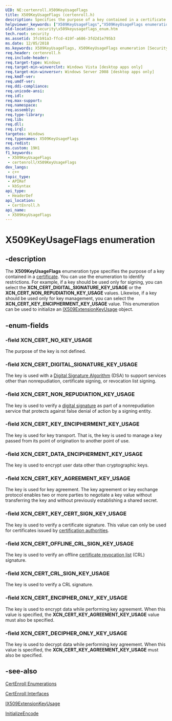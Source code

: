 ```yaml
---
UID: NE:certenroll.X509KeyUsageFlags
title: X509KeyUsageFlags (certenroll.h)
description: Specifies the purpose of a key contained in a certificate.
helpviewer_keywords: ["X509KeyUsageFlags","X509KeyUsageFlags enumeration [Security]","XCN_CERT_CRL_SIGN_KEY_USAGE","XCN_CERT_DATA_ENCIPHERMENT_KEY_USAGE","XCN_CERT_DECIPHER_ONLY_KEY_USAGE","XCN_CERT_DIGITAL_SIGNATURE_KEY_USAGE","XCN_CERT_ENCIPHER_ONLY_KEY_USAGE","XCN_CERT_KEY_AGREEMENT_KEY_USAGE","XCN_CERT_KEY_CERT_SIGN_KEY_USAGE","XCN_CERT_KEY_ENCIPHERMENT_KEY_USAGE","XCN_CERT_NON_REPUDIATION_KEY_USAGE","XCN_CERT_NO_KEY_USAGE","XCN_CERT_OFFLINE_CRL_SIGN_KEY_USAGE","certenroll/X509KeyUsageFlags","certenroll/XCN_CERT_CRL_SIGN_KEY_USAGE","certenroll/XCN_CERT_DATA_ENCIPHERMENT_KEY_USAGE","certenroll/XCN_CERT_DECIPHER_ONLY_KEY_USAGE","certenroll/XCN_CERT_DIGITAL_SIGNATURE_KEY_USAGE","certenroll/XCN_CERT_ENCIPHER_ONLY_KEY_USAGE","certenroll/XCN_CERT_KEY_AGREEMENT_KEY_USAGE","certenroll/XCN_CERT_KEY_CERT_SIGN_KEY_USAGE","certenroll/XCN_CERT_KEY_ENCIPHERMENT_KEY_USAGE","certenroll/XCN_CERT_NON_REPUDIATION_KEY_USAGE","certenroll/XCN_CERT_NO_KEY_USAGE","certenroll/XCN_CERT_OFFLINE_CRL_SIGN_KEY_USAGE","security.x509keyusageflags_enum"]
old-location: security\x509keyusageflags_enum.htm
tech.root: security
ms.assetid: 3fcb91a3-ffcd-419f-a686-3fd2d1e795b3
ms.date: 12/05/2018
ms.keywords: X509KeyUsageFlags, X509KeyUsageFlags enumeration [Security], XCN_CERT_CRL_SIGN_KEY_USAGE, XCN_CERT_DATA_ENCIPHERMENT_KEY_USAGE, XCN_CERT_DECIPHER_ONLY_KEY_USAGE, XCN_CERT_DIGITAL_SIGNATURE_KEY_USAGE, XCN_CERT_ENCIPHER_ONLY_KEY_USAGE, XCN_CERT_KEY_AGREEMENT_KEY_USAGE, XCN_CERT_KEY_CERT_SIGN_KEY_USAGE, XCN_CERT_KEY_ENCIPHERMENT_KEY_USAGE, XCN_CERT_NON_REPUDIATION_KEY_USAGE, XCN_CERT_NO_KEY_USAGE, XCN_CERT_OFFLINE_CRL_SIGN_KEY_USAGE, certenroll/X509KeyUsageFlags, certenroll/XCN_CERT_CRL_SIGN_KEY_USAGE, certenroll/XCN_CERT_DATA_ENCIPHERMENT_KEY_USAGE, certenroll/XCN_CERT_DECIPHER_ONLY_KEY_USAGE, certenroll/XCN_CERT_DIGITAL_SIGNATURE_KEY_USAGE, certenroll/XCN_CERT_ENCIPHER_ONLY_KEY_USAGE, certenroll/XCN_CERT_KEY_AGREEMENT_KEY_USAGE, certenroll/XCN_CERT_KEY_CERT_SIGN_KEY_USAGE, certenroll/XCN_CERT_KEY_ENCIPHERMENT_KEY_USAGE, certenroll/XCN_CERT_NON_REPUDIATION_KEY_USAGE, certenroll/XCN_CERT_NO_KEY_USAGE, certenroll/XCN_CERT_OFFLINE_CRL_SIGN_KEY_USAGE, security.x509keyusageflags_enum
req.header: certenroll.h
req.include-header: 
req.target-type: Windows
req.target-min-winverclnt: Windows Vista [desktop apps only]
req.target-min-winversvr: Windows Server 2008 [desktop apps only]
req.kmdf-ver: 
req.umdf-ver: 
req.ddi-compliance: 
req.unicode-ansi: 
req.idl: 
req.max-support: 
req.namespace: 
req.assembly: 
req.type-library: 
req.lib: 
req.dll: 
req.irql: 
targetos: Windows
req.typenames: X509KeyUsageFlags
req.redist: 
ms.custom: 19H1
f1_keywords:
 - X509KeyUsageFlags
 - certenroll/X509KeyUsageFlags
dev_langs:
 - c++
topic_type:
 - APIRef
 - kbSyntax
api_type:
 - HeaderDef
api_location:
 - CertEnroll.h
api_name:
 - X509KeyUsageFlags
---
```


# X509KeyUsageFlags enumeration


## -description

The <b>X509KeyUsageFlags</b> enumeration type specifies the purpose of a key contained in a <a href="/windows/desktop/SecGloss/c-gly">certificate</a>. You can use the enumeration to identify restrictions. For example, if a key should be used only for signing, you can select the <b>XCN_CERT_DIGITAL_SIGNATURE_KEY_USAGE</b> or the <b>XCN_CERT_NON_REPUDIATION_KEY_USAGE</b> values. Likewise, if a key should be used only for key management, you can select the <b>XCN_CERT_KEY_ENCIPHERMENT_KEY_USAGE</b> value. This enumeration can be used to initialize an <a href="/windows/desktop/api/certenroll/nn-certenroll-ix509extensionkeyusage">IX509ExtensionKeyUsage</a> object.

## -enum-fields

### -field XCN_CERT_NO_KEY_USAGE

The purpose of the key is not defined.

### -field XCN_CERT_DIGITAL_SIGNATURE_KEY_USAGE

The key is used with a <a href="/windows/desktop/SecGloss/d-gly">Digital Signature Algorithm</a> (DSA) to support services other than nonrepudiation, certificate signing, or revocation list signing.

### -field XCN_CERT_NON_REPUDIATION_KEY_USAGE

The key is used to verify a <a href="/windows/desktop/SecGloss/d-gly">digital signature</a> as part of a nonrepudiation service that protects against false denial of action by a signing entity.

### -field XCN_CERT_KEY_ENCIPHERMENT_KEY_USAGE

The key is used for key transport. That is, the key is used to manage a key passed from its point of origination to another point of use.

### -field XCN_CERT_DATA_ENCIPHERMENT_KEY_USAGE

The key is used to encrypt user data other than cryptographic keys.

### -field XCN_CERT_KEY_AGREEMENT_KEY_USAGE

The key is used for key agreement. The key agreement or key exchange protocol enables two or more parties to negotiate a key value without transferring the key and without previously establishing a shared secret.

### -field XCN_CERT_KEY_CERT_SIGN_KEY_USAGE

The key is used to verify a certificate signature. This value can only be used for certificates issued by <a href="/windows/desktop/SecGloss/c-gly">certification authorities</a>.

### -field XCN_CERT_OFFLINE_CRL_SIGN_KEY_USAGE

The key is used to verify an offline <a href="/windows/desktop/SecGloss/c-gly">certificate revocation list</a> (CRL) signature.

### -field XCN_CERT_CRL_SIGN_KEY_USAGE

The key is used to verify a CRL signature.

### -field XCN_CERT_ENCIPHER_ONLY_KEY_USAGE

The key is used to encrypt data while performing key agreement. When this value is specified, the <b>XCN_CERT_KEY_AGREEMENT_KEY_USAGE</b> value must also be specified.

### -field XCN_CERT_DECIPHER_ONLY_KEY_USAGE

The key is used to decrypt data while performing key agreement. When this value is specified, the <b>XCN_CERT_KEY_AGREEMENT_KEY_USAGE</b> must also be specified.

## -see-also

<a href="/windows/desktop/SecCertEnroll/certenroll-enumerations">CertEnroll Enumerations</a>



<a href="/windows/desktop/SecCertEnroll/certenroll-interfaces">CertEnroll Interfaces</a>



<a href="/windows/desktop/api/certenroll/nn-certenroll-ix509extensionkeyusage">IX509ExtensionKeyUsage</a>



<a href="/windows/desktop/api/certenroll/nf-certenroll-ix509extensionkeyusage-initializeencode">InitializeEncode</a>